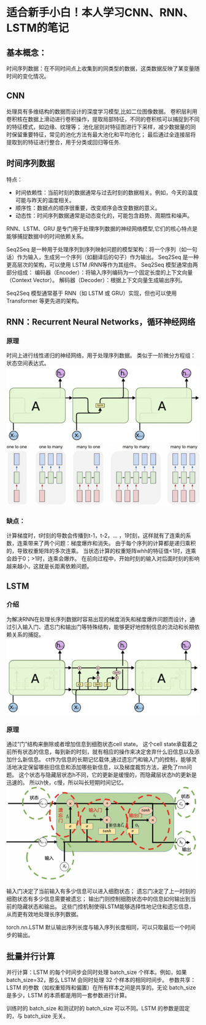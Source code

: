 # 适合新手小白！本人学习CNN、RNN、LSTM的笔记
## 基本概念：
时间序列数据：在不同时间点上收集到的同类型的数据，这类数据反映了某变量随时间的变化情况。

## CNN
处理具有多维结构的数据而设计的深度学习模型,比如二位图像数据。
卷积层利用卷积核在数据上滑动进行卷积操作，提取局部特征，不同的卷积核可以捕捉到不同的特征模式，如边缘、纹理等；
池化层则对特征图进行下采样，减少数据量的同时保留重要特征，常见的池化方法有最大池化和平均池化；
最后通过全连接层将提取到的特征进行整合，用于分类或回归等任务.


## 时间序列数据

特点：
 - 时间依赖性：当前时刻的数据通常与过去时刻的数据相关。例如，今天的温度可能与昨天的温度相关。
 - 顺序性：数据点的顺序很重要，改变顺序会改变数据的意义。
 - 动态性：时间序列数据通常是动态变化的，可能包含趋势、周期性和噪声。

RNN、LSTM、GRU 是专门用于处理序列数据的神经网络模型,它们的核心特点是能够捕捉数据中的时间依赖关系。

Seq2Seq 是一种用于处理序列到序列映射问题的模型架构：将一个序列（如一句话）作为输入，生成另一个序列（如翻译后的句子）作为输出。
Seq2Seq 是一种更高层次的架构，可以使用 LSTM /RNN等作为其组件。
Seq2Seq 模型通常由两部分组成：
编码器（Encoder）：将输入序列编码为一个固定长度的上下文向量（Context Vector）。
解码器（Decoder）：根据上下文向量生成输出序列。

Seq2Seq 模型通常基于 RNN（如 LSTM 或 GRU）实现，但也可以使用 Transformer 等更先进的架构。

## RNN：Recurrent Neural Networks，循环神经网络
### 原理
时间上进行线性递归的神经网络，用于处理序列数据。
类似于一阶微分方程组：状态空间表达式。
![rnn](rnn.png)
![rnn_strc](rnn_strc.png)

### 缺点：
计算梯度时，t时刻的导数会传播到t-1，t-2，… ，1时刻，这样就有了连乘的系数，连乘带来了两个问题：梯度爆炸和消失。
    由于每个序列的计算都是递归乘积的，导致权重矩阵的多次连乘。
    当状态计算的权重矩阵whh的特征值<1时，连乘会趋于0；>1时，连乘会爆炸。
在前向过程中，开始时刻的输入对后面时刻的影响越来越小，这就是长距离依赖问题。


## LSTM
### 介绍
为解决RNN在处理长序列数据时容易出现的梯度消失和梯度爆炸问题而设计，通过引入输入门、遗忘门和输出门等特殊结构，能够更好地控制信息的流动和长期依赖关系的捕捉。
![lstm](lstm.png)
### 原理
通过“门”结构来删除或者增加信息到细胞状态cell state。
这个cell state承载着之前所有状态的信息，每到新的时刻，就有相应的操作来决定舍弃什么旧信息以及添加什么新信息。
ct作为信息的长期记忆载体,通过遗忘门和输入门的控制，能够灵活地决定保留哪些旧信息和添加哪些新信息，以及梯度裁剪方法，避免了rnn问题。
这个状态与隐藏层状态h不同，它的更新是缓慢的，而隐藏层状态h的更新是迅速的。
所以h快，c慢，所以叫长短期时间记忆。
![lstm_yl](lstm_yl.png)


输入门决定了当前输入有多少信息可以进入细胞状态；
遗忘门决定了上一时刻的细胞状态有多少信息需要被遗忘；
输出门则控制细胞状态中的信息如何输出到当前的隐藏状态和输出。
这些门控机制使得LSTM能够选择性地记住和遗忘信息，从而更有效地处理长序列数据。

torch.nn.LSTM 默认输出序列长度与输入序列长度相同，可以只取最后一个时间步的输出。

## 批量并行计算

并行计算：LSTM 的每个时间步会同时处理 batch_size 个样本。例如，如果 batch_size=32，那么 LSTM 会同时处理 32 个样本的相同时间步。
参数共享：LSTM 的参数（如权重矩阵和偏置）在所有样本之间是共享的。无论 batch_size 是多少，LSTM 的本质都是用同一套参数进行计算。

训练时的 batch_size 和测试时的 batch_size 可以不同。LSTM 的参数是固定的，与 batch_size 无关。   